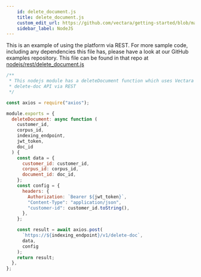 ```yaml
---
    id: delete_document.js
    title: delete_document.js
    custom_edit_url: https://github.com/vectara/getting-started/blob/main/language-examples/nodejs/rest/delete_document.js
    sidebar_label: NodeJS
---
```


This is an example of using the platform via REST.  For more sample code, including any dependencies this file has, please have a look at our GitHub examples repository.  This file can be found in that repo at <a href="https://github.com/vectara/getting-started/tree/main/language-examples/nodejs/rest/delete_document.js">nodejs/rest/delete_document.js</a>

```js title="nodejs/rest/delete_document.js"
/**
 * This nodejs module has a deleteDocument function which uses Vectara's
 * delete-doc API via REST
 */

const axios = require("axios");

module.exports = {
  deleteDocument: async function (
    customer_id,
    corpus_id,
    indexing_endpoint,
    jwt_token,
    doc_id
  ) {
    const data = {
      customer_id: customer_id,
      corpus_id: corpus_id,
      document_id: doc_id,
    };
    const config = {
      headers: {
        Authorization: `Bearer ${jwt_token}`,
        "Content-Type": "application/json",
        "customer-id": customer_id.toString(),
      },
    };

    const result = await axios.post(
      `https://${indexing_endpoint}/v1/delete-doc`,
      data,
      config
    );
    return result;
  },
};

```

